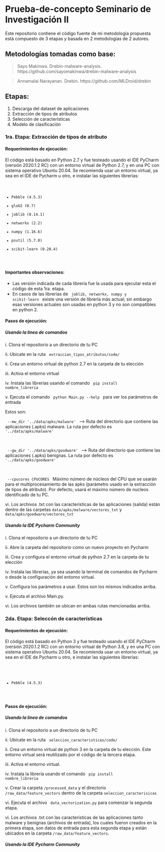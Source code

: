 # Prueba-de-concepto Seminario de Investigación II #
Este repositorio contiene el código fuente de mi metodología propuesta está compuesto de 3 etapas y basada en 2 
metodologías de 2 autores.

## Metodologías tomadas como base: ##
<Blockquote> Sayo Makinwa. Drebin-malware-analysis. https://github.com/sayomakinwa/drebin-malware-analysis </Blockquote>
<Blockquote> Annamalai Narayanan. Drebin. https://github.com/MLDroid/drebin </Blockquote>

## Etapas: ##
1. Descarga del dataset de aplicaciones
2. Extracción de tipos de atributos
3. Selección de características
4. Modelo de clasificación


### 1ra. Etapa: Extracción de tipos de atributo ###
#### Requerimientos de ejecución: ####
El código está basado en Python 2.7 y fue testeado usando el IDE PyCharm (versión 2020.1.2 RC) con un entorno virtual 
de Python 2.7, y en una PC con sistema operativo Ubuntu 20.04.
Se recomienda usar un entorno virtual, ya sea en el IDE de Pycharm u otro, e instalar las siguientes librerías:
<code> 
* Pebble (4.5.3)
* glob2 (0.7)
* joblib (0.14.1)
* networkx (2.2)
* numpy (1.16.6)
* psutil (5.7.0)
* scikit-learn (0.20.4)
</code>

#### Importantes observaciones: ####
* Las versión indicada de cada librería fue la usada para ejecutar esta el código de esta 1ra. etapa. 
* En casos de las librerías de <code> joblib, networkx, numpy y scikit-learn </code> existe una versión de librería más actual; sin embargo
esas versiones actuales son usadas en python 3 y no son compatibles en python 2.

#### Pasos de ejecución: ####

##### Usando la línea de comandos #####

i. Clona el repositorio a un directorio de tu PC

ii. Ubicate en la ruta <code> extraccion_tipos_atributos/code/ </code>

ii. Crea un entorno virtual de python 2.7 en la carpeta de tu elección

iii. Activa el entorno virtual

iv. Instala las librerías usando el comando <code> pip install nombre_libreria </code>

v.  Ejecuta el comando <code> python Main.py --help </code> para ver los parámetros de entrada

Estos son:

<code> --mw_dir '../data/apks/malware' </code> --> Ruta del directorio que contiene las aplicaciones (.apks) malware. 
La ruta por defecto es <code>'../data/apks/malware'</code>

<br>

<code> --gw_dir '../data/apks/goodware' </code> --> Ruta del directorio que contiene las aplicaciones (.apks) benignas. 
La ruta por defecto es <code>'../data/apks/goodware'</code>

<br>

<code> --cpucores CPUCORES </code>  Máximo número de núcleos del CPU que se usarán para el multiprocesamiento de las apks (parámetro 
  usado en la extracción de tipos de atributo). Por defecto, usará el máximo número de nucleos identificado de tu PC.

vi. Los archivos .txt con las características de las aplicaciones (salida) están dentro de las carpetas 
<code>data/apks/malware/vectores_txt</code> y <code>data/apks/goodware/vectores_txt</code>

##### Usando la IDE Pycharm Community #####
i. Clona el repositorio a un directorio de tu PC

ii. Abre la carpeta del repositorio como un nuevo proyecto en Pycharm

iii. Crea y configura el entorno virtual de python 2.7 en la carpeta de tu elección

iv. Instala las librerías, ya sea usando la terminal de comandos de Pycharm o desde la configuración del entorno virtual.

v. Configura los parámetros a usar. Estos son los mismos indicados arriba.

v.  Ejecuta el archivo Main.py.

vi. Los archivos también se ubican en ambas rutas mencionadas arriba.

### 2da. Etapa: Seleccón de características ###
#### Requerimientos de ejecución: ####
El código está basado en Python 3 y fue testeado usando el IDE PyCharm (versión 2020.1.2 RC) con un entorno virtual 
de Python 3.8, y en una PC con sistema operativo Ubuntu 20.04.
Se recomienda usar un entorno virtual, ya sea en el IDE de Pycharm u otro, e instalar las siguientes librerías:

<code> 

* Pebble (4.5.3)
</code>

#### Pasos de ejecución: ####

##### Usando la línea de comandos #####

i. Clona el repositorio a un directorio de tu PC

ii. Ubícate en la ruta <code> seleccion_caracteristicas/code/ </code>

ii. Crea un entorno virtual de python 3 en la carpeta de tu elección. Este entorno virtual será reutilizado por el 
código de la tercera etapa.

iii. Activa el entorno virtual.

iv. Instala la librería usando el comando <code> pip install nombre_libreria </code>

v.  Crear la carpeta <code>/processed_data</code> y el directorio <code>/raw_data/feature_vectors</code> dentro de la 
carpeta <code>seleccion_caracterisicas</code>

vi. Ejecuta el archivo <code> data_vectorization.py</code> para comenzar la segunda etapa.

vi. Los archivos .txt con las características de las aplicaciones tanto malware y benignas (archivos de entrada), los 
cuales fueron creados en  la primera etapa, son datos de entrada para esta segunda etapa y están ubicados en la carpeta  <code>/raw_data/feature_vectors</code>.

##### Usando la IDE Pycharm Community #####





